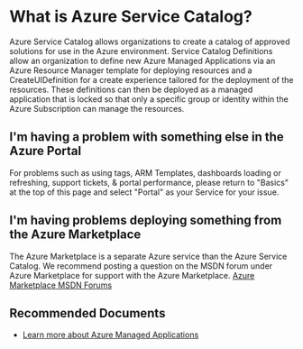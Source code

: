 <properties
	pageTitle="General Guidance or Advisory"
	description="General Guidance or Advisory"
	service="microsoft.solutions"
	resource="microsoft.solutions/applicationDefinitions"
	authors="EvanHissey"
	ms.author="evanhi"
	displayOrder=""
	selfHelpType="generic"
	supportTopicIds="32628293"
	resourceTags=""
	productPesIds="16651"
	cloudEnvironments="public, fairfax, mooncake"
    articleId="servicecatalog-generalguidanceoradvisory"
	ownershipId="Compute_AzureManagedApplications"
/>

# What is Azure Service Catalog?

Azure Service Catalog allows organizations to create a catalog of approved solutions for use in the Azure environment. Service Catalog Definitions allow an organization to define new Azure Managed Applications via an Azure Resource Manager template for deploying resources and a CreateUIDefinition for a create experience tailored for the deployment of the resources. These definitions can then be deployed as a managed application that is locked so that only a specific group or identity within the Azure Subscription can manage the resources. <br>

## **I'm having a problem with something else in the Azure Portal**

For problems such as using tags, ARM Templates, dashboards loading or refreshing, support tickets, & portal performance, please return to "Basics" at the top of this page and select "Portal" as your Service for your issue. <br>

## **I'm having problems deploying something from the Azure Marketplace**

The Azure Marketplace is a separate Azure service than the Azure Service Catalog. We recommend posting a question on the MSDN forum under Azure Marketplace for support with the Azure Marketplace. [Azure Marketplace MSDN Forums](https://social.msdn.microsoft.com/Forums/home?forum=DataMarket) <br>

## **Recommended Documents**

* [Learn more about Azure Managed Applications](https://docs.microsoft.com/azure/azure-resource-manager/managed-applications/overview)
